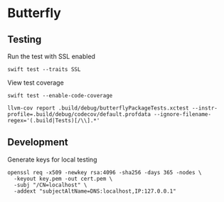 # Butterfly

## Testing

Run the test with SSL enabled

```
swift test --traits SSL
```

View test coverage

```console
swift test --enable-code-coverage

llvm-cov report .build/debug/butterflyPackageTests.xctest --instr-profile=.build/debug/codecov/default.profdata --ignore-filename-regex='(.build|Tests)[/\\].*' 
```

## Development

Generate keys for local testing

```
openssl req -x509 -newkey rsa:4096 -sha256 -days 365 -nodes \
  -keyout key.pem -out cert.pem \
  -subj "/CN=localhost" \
  -addext "subjectAltName=DNS:localhost,IP:127.0.0.1"
```
